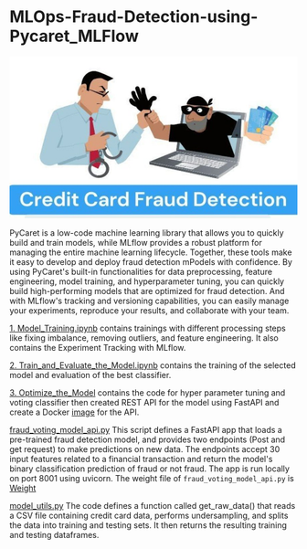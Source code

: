 # **MLOps-Fraud-Detection-using-Pycaret_MLFlow**

![Credit Card Fraud](Credit%20card_fraud.jpg)

 PyCaret is a low-code machine learning library that allows you to quickly build and train models, while MLflow provides a robust platform for managing the entire machine learning lifecycle.
 Together, these tools make it easy to develop and deploy fraud detection mPodels with confidence. By using PyCaret's built-in functionalities for data preprocessing, feature engineering, model training, and hyperparameter tuning, you can quickly build high-performing models that are optimized for fraud detection. And with MLflow's tracking and versioning capabilities, you can easily manage your experiments, reproduce your results, and collaborate with your team.

[1. Model_Training.ipynb](1.%20Model_Training.ipynb)
contains trainings with different processing steps like fixing imbalance, removing outliers, and feature engineering. It also contains the Experiment Tracking with MLflow.

[2. Train_and_Evaluate_the_Model.ipynb](2.%20Train_and_Evaluate_the_Model.ipynb)
contains the training of the selected model and evaluation of the best classifier.

[3. Optimize_the_Model](3.%20Optimize_the_Model.ipynb)
contains the code for hyper parameter tuning and voting classifier then created REST API for the model using FastAPI and create a Docker [image](Dockerfile) for the API.

[fraud_voting_model_api.py](fraud_voting_model_api.py)
This script defines a FastAPI app that loads a pre-trained fraud detection model, and provides two endpoints (Post and get request) to make predictions on new data. The endpoints accept 30 input features related to a financial transaction and return the model's binary classification prediction of fraud or not fraud. The app is run locally on port 8001 using uvicorn. The weight file of `fraud_voting_model_api.py` is [Weight](fraud_voting_model_api.pkl)

[model_utils.py](model_utils.py) 
The code defines a function called get_raw_data() that reads a CSV file containing credit card data, performs undersampling, and splits the data into training and testing sets. It then returns the resulting training and testing dataframes.

